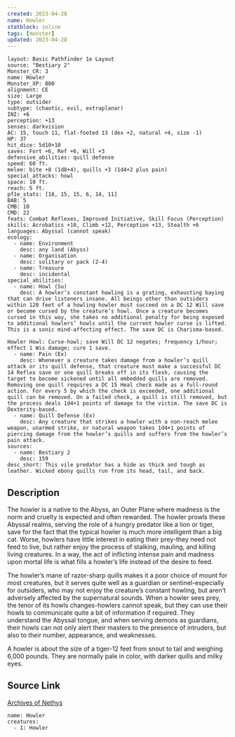 ```yaml
---
created: 2023-04-28
name: Howler
statblock: inline
tags: [monster]
updated: 2023-04-28
---
```

```statblock
layout: Basic Pathfinder 1e Layout
source: "Bestiary 2"
Monster_CR: 3
name: Howler
Monster_XP: 800
alignment: CE
size: Large
type: outsider
subtype: (chaotic, evil, extraplanar)
INI: +6
perception: +13
senses: darkvision
AC: 15, touch 11, flat-footed 13 (dex +2, natural +4, size -1)
HP: 37
hit_dice: 5d10+10
saves: Fort +6, Ref +6, Will +3
defensive_abilities: quill defense
speed: 60 ft.
melee: bite +8 (1d8+4), quills +3 (1d4+2 plus pain)
special_attacks: howl
space: 10 ft.
reach: 5 ft.
pf1e_stats: [18, 15, 15, 6, 14, 11]
BAB: 5
CMB: 10
CMD: 22
feats: Combat Reflexes, Improved Initiative, Skill Focus (Perception)
skills: Acrobatics +10, Climb +12, Perception +13, Stealth +6
languages: Abyssal (cannot speak)
ecology:
  - name: Environment
    desc: any land (Abyss)
  - name: Organisation
    desc: solitary or pack (2-4)
  - name: Treasure
    desc: incidental
special_abilities:
  - name: Howl (Su)
    desc: A howler’s constant howling is a grating, exhausting baying that can drive listeners insane. All beings other than outsiders within 120 feet of a howling howler must succeed on a DC 12 Will save or become cursed by the creature’s howl. Once a creature becomes cursed in this way, she takes no additional penalty for being exposed to additional howlers’ howls until the current howler curse is lifted. This is a sonic mind-affecting effect. The save DC is Charisma-based.

Howler Howl: Curse-howl; save Will DC 12 negates; frequency 1/hour; effect 1 Wis damage; cure 1 save.
  - name: Pain (Ex)
    desc: Whenever a creature takes damage from a howler’s quill attack or its quill defense, that creature must make a successful DC 14 Reflex save or one quill breaks off in its flesh, causing the target to become sickened until all embedded quills are removed. Removing one quill requires a DC 15 Heal check made as a full-round action. For every 5 by which the check is exceeded, one additional quill can be removed. On a failed check, a quill is still removed, but the process deals 1d4+1 points of damage to the victim. The save DC is Dexterity-based.
  - name: Quill Defense (Ex)
    desc: Any creature that strikes a howler with a non-reach melee weapon, unarmed strike, or natural weapon takes 1d4+1 points of piercing damage from the howler’s quills and suffers from the howler’s pain attack.
sources:
  - name: Bestiary 2
    desc: 159
desc_short: This vile predator has a hide as thick and tough as leather. Wicked ebony quills run from its head, tail, and back.
```
## Description
The howler is a native to the Abyss, an Outer Plane where madness is the norm and cruelty is expected and often rewarded. The howler prowls these Abyssal realms, serving the role of a hungry predator like a lion or tiger, save for the fact that the typical howler is much more intelligent than a big cat. Worse, howlers have little interest in eating their prey-they need not feed to live, but rather enjoy the process of stalking, mauling, and killing living creatures. In a way, the act of inflicting intense pain and madness upon mortal life is what fills a howler’s life instead of the desire to feed.

The howler’s mane of razor-sharp quills makes it a poor choice of mount for most creatures, but it serves quite well as a guardian or sentinel-especially for outsiders, who may not enjoy the creature’s constant howling, but aren’t adversely affected by the supernatural sounds. When a howler sees prey, the tenor of its howls changes-howlers cannot speak, but they can use their howls to communicate quite a bit of information if required. They understand the Abyssal tongue, and when serving demons as guardians, their howls can not only alert their masters to the presence of intruders, but also to their number, appearance, and weaknesses.

A howler is about the size of a tiger-12 feet from snout to tail and weighing 6,000 pounds. They are normally pale in color, with darker quills and milky eyes.
## Source Link
[Archives of Nethys](https://aonprd.com/MonsterDisplay.aspx?ItemName=Howler)
```encounter-table
name: Howler
creatures:
  - 1: Howler
```
